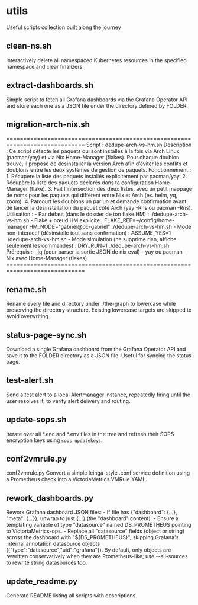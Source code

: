 # utils
Useful scripts collection built along the journey

## clean-ns.sh
Interactively delete all namespaced Kubernetes resources in the specified namespace and clear finalizers.

## extract-dashboards.sh
Simple script to fetch all Grafana dashboards via the Grafana Operator API and store each one as a JSON file under the directory defined by FOLDER.

## migration-arch-nix.sh
============================================================================= Script : dedupe-arch-vs-hm.sh  Description : Ce script détecte les paquets qui sont installés à la fois via Arch Linux (pacman/yay) et via Nix Home-Manager (flakes). Pour chaque doublon trouvé, il propose de désinstaller la version Arch afin d’éviter les conflits et doublons entre les deux systèmes de gestion de paquets.  Fonctionnement : 1. Récupère la liste des paquets installés explicitement par pacman/yay. 2. Récupère la liste des paquets déclarés dans ta configuration Home-Manager (flake). 3. Fait l’intersection des deux listes, avec un petit mappage de noms pour les paquets qui diffèrent entre Nix et Arch (ex. helm, yq, zoom). 4. Parcourt les doublons un par un et demande confirmation avant de lancer la désinstallation du paquet côté Arch (yay -Rns ou pacman -Rns).  Utilisation : - Par défaut (dans le dossier de ton flake HM) : ./dedupe-arch-vs-hm.sh  - Flake + nœud HM explicite : FLAKE_REF=~/config/home-manager HM_NODE="gabriel@pc-gabriel" ./dedupe-arch-vs-hm.sh  - Mode non-interactif (désinstalle tout sans confirmation) : ASSUME_YES=1 ./dedupe-arch-vs-hm.sh  - Mode simulation (ne supprime rien, affiche seulement les commandes) : DRY_RUN=1 ./dedupe-arch-vs-hm.sh  Prérequis : - jq (pour parser la sortie JSON de nix eval) - yay ou pacman - Nix avec Home-Manager (flakes) =============================================================================

## rename.sh
Rename every file and directory under ./the-graph to lowercase while preserving the directory structure. Existing lowercase targets are skipped to avoid overwriting.

## status-page-sync.sh
Download a single Grafana dashboard from the Grafana Operator API and save it to the FOLDER directory as a JSON file. Useful for syncing the status page.

## test-alert.sh
Send a test alert to a local Alertmanager instance, repeatedly firing until the user resolves it, to verify alert delivery and routing.

## update-sops.sh
Iterate over all *.enc and *.env files in the tree and refresh their SOPS encryption keys using `sops updatekeys`.

## conf2vmrule.py
conf2vmrule.py Convert a simple Icinga-style .conf service definition using a Prometheus check into a VictoriaMetrics VMRule YAML.

## rework_dashboards.py
Rework Grafana dashboard JSON files: - If file has {"dashboard": {...}, "meta": {...}}, unwrap to just {...} (the "dashboard" content). - Ensure a templating variable of type "datasource" named DS_PROMETHEUS pointing to VictoriaMetrics-ops. - Replace all "datasource" fields (object or string) across the dashboard with "${DS_PROMETHEUS}", skipping Grafana's internal annotation datasource objects ({"type":"datasource","uid":"grafana"}). By default, only objects are rewritten conservatively when they are Prometheus-like; use --all-sources to rewrite string datasources too.

## update_readme.py
Generate README listing all scripts with descriptions.

